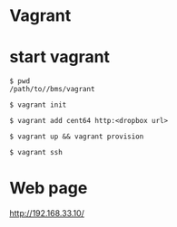# Vagrant

# start vagrant

```
$ pwd
/path/to//bms/vagrant

$ vagrant init

$ vagrant add cent64 http:<dropbox url>

$ vagrant up && vagrant provision

$ vagrant ssh
```


# Web page

http://192.168.33.10/
